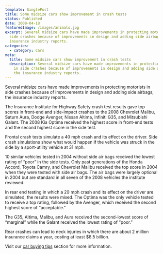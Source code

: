 ```yaml
---
template: SinglePost
title: Some midsize cars show improvement in crash tests
status: Published
date: 2008-04-18
featuredImage: /images/animals.jpg
excerpt: Several midsize cars have made improvements in protecting motorists in
  side crashes because of improvements in design and adding side airbags, the
  insurance industry reports.
categories:
  - category: Cars
meta:
  title: Some midsize cars show improvement in crash tests
  description: Several midsize cars have made improvements in protecting motorists
    in side crashes because of improvements in design and adding side airbags,
    the insurance industry reports.
---
```

<!--StartFragment-->

Several midsize cars have made improvements in protecting motorists in side crashes because of improvements in design and adding side airbags, the insurance industry reports.

The Insurance Institute for Highway Safety crash test results gave top scores in front-end and side-impact crashes to the 2008 Chevrolet Malibu, Saturn Aura, Dodge Avenger, Nissan Altima, Infiniti G35, and Mitsubishi Galant. The 2008 Kia Optima received the highest score in front-end tests and the second highest score in the side test.

Frontal crash tests simulate a 40 mph crash and its effect on the driver. Side crash simulations show what would happen if the vehicle was struck in the side by a sport-utility vehicle at 31 mph.

10 similar vehicles tested in 2004 without side air bags received the lowest rating of “poor” in the side tests. Only past generations of the Honda Accord, Toyota Camry, and Chevrolet Malibu received the top score in 2004 when they were tested with side air bags. The air bags were largely optional in 2004 but are standard in all seven of the 2008 vehicles the institute reviewed.

In rear end testing in which a 20 mph crash and its effect on the driver are simulated, the results were mixed. The Optima was the only vehicle tested to receive a top rating, followed by the Avenger, which received the second highest score of “acceptable.”

The G35, Altima, Malibu, and Aura received the second-lowest score of “marginal” while the Galant received the lowest rating of “poor.”

Rear crashes can lead to neck injuries in which there are about 2 million insurance claims a year, costing at least $8.5 billion.

Visit our [car buying tips](/category/cars/ "Car Buying Tips") section for more information.

<!--EndFragment-->